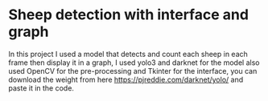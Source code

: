 # Sheep detection with interface and graph

In this project I used a model that detects and count each sheep in each frame then display it in a graph, I used yolo3 and darknet for the model also used OpenCV for the pre-processing and Tkinter for the interface, you can download the weight from here https://pjreddie.com/darknet/yolo/ and paste it in the code.


